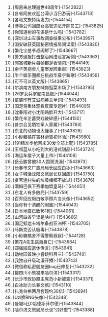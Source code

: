 
1. [周恩来总理逝世48周年]-[1543822]
1. [各省网友欢迎台湾小当归游玩]-[1543713]
1. [各地文旅持续发力]-[1544154]
1. [涉事公司回应女高管违法开除员工]-[1543825]
1. [你知道树的花语是什么吗]-[1543782]
1. [深圳过山车事故调查结果公布]-[1543997]
1. [国安破获英国秘密情报局间谍案]-[1543820]
1. [繁花宝总爷叔闹掰了]-[1543667]
1. [警方通报打击整治网络谣言案例]-[1543363]
1. [郭富城新片每帧都是表情包]-[1544149]
1. [余华英拐卖儿童案发回重审]-[1543823]
1. [半个娱乐圈都在挑战华晨宇新歌]-[1543459]
1. [可不可以英文版]-[1543865]
1. [尔滨南方朋友喊你逛菜市场了]-[1543795]
1. [26岁女兵掌舵南昌舰]-[1544044]
1. [童装印有艾滋病英文单词]-[1543493]
1. [国足将集体观看反腐专题片]-[1544005]
1. [沈春阳对小沈阳贴脸开大]-[1543717]
1. [繁花辛芷蕾哭戏破碎感]-[1544150]
1. [普京会见牺牲军人家属]-[1543793]
1. [东北的动物也太懂事了]-[1543828]
1. [小砂糖橘在吉林滑雪初体验]-[1543980]
1. [191精准步枪百米30发全部上靶]-[1543785]
1. [王祖蓝从小吃到大的港式甜品]-[1543724]
1. [海运车厘子大量上市]-[1544106]
1. [岳云鹏曾被30人围观洗澡]-[1543973]
1. [长春市文广旅局局长回应白冰]-[1543663]
1. [女子喊话沈阳文旅局长获回应]-[1543750]
1. [贪官连村头的垃圾桶都不放过]-[1543676]
1. [曝姆巴佩下赛季加盟皇马]-[1544051]
1. [东北人有多敞亮]-[1543759]
1. [百乔回应用白敬亭照片当头像]-[1543652]
1. [当你有个清醒的闺蜜]-[1544043]
1. [日本地震已致161死]-[1544061]
1. [山河四省早读是啥样]-[1543666]
1. [国足抵达卡塔尔备战亚洲杯]-[1543705]
1. [马斯克否认吸毒]-[1543878]
1. [小砂糖橘舍不得警察叔叔]-[1544128]
1. [繁花A先生跳海身亡]-[1543684]
1. [郑强回应退休传言]-[1543941]
1. [动物园首映小睿跳科目三]-[1543740]
1. [我独自升级动漫开播]-[1543743]
1. [微信称私密朋友圈bug已修复]-[1543232]
1. [接四川小熊猫来哈尔滨]-[1543317]
1. [长沙市政协原主席范小新被查]-[1543371]
1. [白冰助力长春文旅]-[1543110]
1. [扎克伯格两月套现约30亿]-[1543694]
1. [Uzi换RNG头像]-[1542348]
1. [曼城5比0哈德斯菲尔德]-[1543844]
1. [哈尔滨文旅局局长谈“讨好型”]-[1543388]